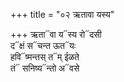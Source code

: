 +++
title = "०२ ऋतावा यस्य"

+++
ऋता᳓वा य᳓स्य रो᳓दसी  
द᳓क्षं स᳓चन्त ऊत᳓यः  
हवि᳓ष्मन्तस् त᳓म् ईळते  
तं᳓ सनिष्य᳓न्तो अ᳓वसे